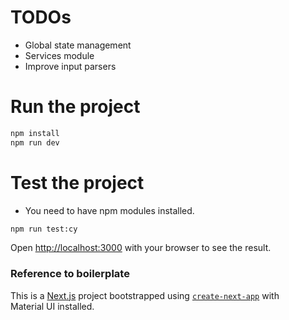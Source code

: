 # TODOs

- Global state management
- Services module
- Improve input parsers

# Run the project

```bash
npm install
npm run dev
```

# Test the project

- You need to have npm modules installed.

```bash
npm run test:cy
```

Open [http://localhost:3000](http://localhost:3000) with your browser to see the result.

### Reference to boilerplate

This is a [Next.js](https://nextjs.org/) project bootstrapped using [`create-next-app`](https://github.com/vercel/next.js/tree/HEAD/packages/create-next-app) with Material UI installed.
